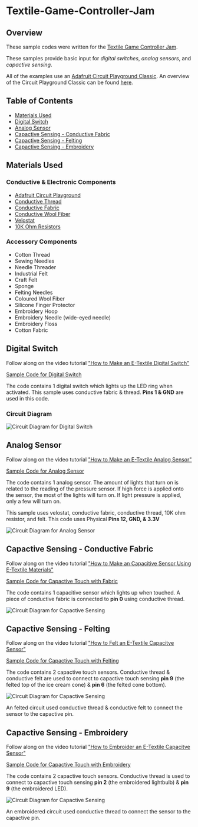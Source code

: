 # Textile-Game-Controller-Jam

## Overview
These sample codes were written for the [Textile Game Controller Jam](http://socialbodylab.com/textile-game-controllers-jam/).

These samples provide basic input for *digital switches*, *analog sensors*, and *capactive sensing*. 

All of the examples use an [Adafruit Circuit Playground Classic](https://www.adafruit.com/product/3000). An overview of the Circuit Playground Classic can be found [here](https://learn.adafruit.com/introducing-circuit-playground/overview).


## Table of Contents 

* [Materials Used](#materials)
* [Digital Switch](#digital)
* [Analog Sensor](#analog)
* [Capactive Sensing - Conductive Fabric](#capactive-fab)
* [Capactive Sensing - Felting](#capactive-felt) 
* [Capactive Sensing - Embroidery](#capactive-em) 

<a name="materials"/>

## Materials Used

### Conductive & Electronic Components
- [Adafruit Circuit Playground](https://www.adafruit.com/product/3000)
- [Conductive Thread](https://www.digikey.ca/en/products/detail/adafruit-industries-llc/641/5356753)
- [Conductive Fabric](https://www.digikey.ca/en/products/detail/adafruit-industries-llc/1168/5356770)
- [Conductive Wool Fiber](https://www.digikey.ca/en/products/detail/adafruit-industries-llc/1088/10670014)
- [Velostat](https://www.digikey.ca/catalog/en/partgroup/pressure-sensitive-conductive-sheet-velostat-linqstat/71881)
- [10K Ohm Resistors](https://www.digikey.ca/en/products/detail/yageo/CFR-25JB-52-10K/338)

### Accessory Components 
- Cotton Thread
- Sewing Needles
- Needle Threader
- Industrial Felt 
- Craft Felt
- Sponge 
- Felting Needles 
- Coloured Wool Fiber
- Silicone Finger Protector
- Embroidery Hoop
- Embroidery Needle (wide-eyed needle)
- Embroidery Floss
- Cotton Fabric 

<a name="digital"/>

## Digital Switch

Follow along on the video tutorial ["How to Make an E-Textile Digital Switch"](https://youtu.be/OHO1NxV-ebw)

[Sample Code for Digital Switch](/digital_switch_tutorial.ino)

The code contains 1 digital switch which lights up the LED ring when activated. This sample uses conductive fabric & thread. **Pins 1 & GND** are used in this code. 

### Circuit Diagram
![Circuit Diagram for Digital Switch](/read-me-assets/digital-switch-diagram.png)

<a name="analog"/>

## Analog Sensor

Follow along on the video tutorial ["How to Make an E-Textile Analog Sensor"](https://youtu.be/tA37mGEnPes)

[Sample Code for Analog Sensor](/analog_sensor_tutorial.ino)

The code contains 1 analog sensor. The amount of lights that turn on is related to the reading of the pressure sensor. If high force is applied onto the sensor, the most of the lights will turn on. If light pressure is applied, only a few will turn on. 

This sample uses velostat, conductive fabric, conductive thread, 10K ohm resistor, and felt. This code uses Physical **Pins 12, GND, & 3.3V** 
  
![Circuit Diagram for Analog Sensor](/read-me-assets/analog-sensor-diagram.png)

<a name="capactive-fab"/>

## Capactive Sensing - Conductive Fabric

Follow along on the video tutorial ["How to Make an Capacitive Sensor Using E-Textile Materials"]( https://youtu.be/kTfoMyjtgws)

[Sample Code for Capactive Touch with Fabric](/capacitive_touch_tutorial.ino)

The code contains 1 capacitive sensor which lights up when touched. A piece of conductive fabric is connected to **pin 0** using conductive thread. 

![Circuit Diagram for Capactive Sensing](/read-me-assets/capacitive-sensing-diagram.png)

<a name="capactive-felt"/>

## Capactive Sensing - Felting

Follow along on the video tutorial ["How to Felt an E-Textile Capacitve Sensor"](https://youtu.be/NowvCFEpItk)  

[Sample Code for Capactive Touch with Felting](/felting_tutorial.ino)

The code contains 2 capactive touch sensors. Conductive thread & conductive felt are used to connect to capactive touch sensing **pin 9** (the felted top of the ice cream cone) & **pin 6** (the felted cone bottom).


![Circuit Diagram for Capactive Sensing](/read-me-assets/capactive-diagram-felt.png)

An felted circuit used conductive thread & conductive felt to connect the sensor to the capactive pin.



<a name="capactive-em"/>

## Capactive Sensing - Embroidery

Follow along on the video tutorial  ["How to Embroider an E-Textile Capacitve Sensor"](https://youtu.be/lxuEnd14fhU)  

[Sample Code for Capactive Touch with Embroidery](/embroidery_tutorial.ino)

The code contains 2 capactive touch sensors. Conductive thread is used to connect to capactive touch sensing **pin 2** (the embroidered lightbulb) & **pin 9** (the embroidered LED).

![Circuit Diagram for Capactive Sensing](/read-me-assets/capactive-diagram-em.png)

An embroidered circuit used conductive thread to connect the sensor to the capactive pin.





